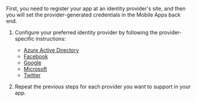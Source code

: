 
First, you need to register your app at an identity provider's site, and then you will set the provider-generated credentials in the Mobile Apps back end.

1. Configure your preferred identity provider by following the provider-specific instructions:

   * [Azure Active Directory](../articles/app-service-mobile/app-service-mobile-how-to-configure-active-directory-authentication.md)
   * [Facebook](../articles/app-service-mobile/app-service-mobile-how-to-configure-facebook-authentication.md)
   * [Google](../articles/app-service-mobile/app-service-mobile-how-to-configure-google-authentication.md)
   * [Microsoft](../articles/app-service-mobile/app-service-mobile-how-to-configure-microsoft-authentication.md)
   * [Twitter](../articles/app-service-mobile/app-service-mobile-how-to-configure-twitter-authentication.md)
2. Repeat the previous steps for each provider you want to support in your app.

<!-- URLs. -->
[Azure portal]: https://portal.azure.com/
